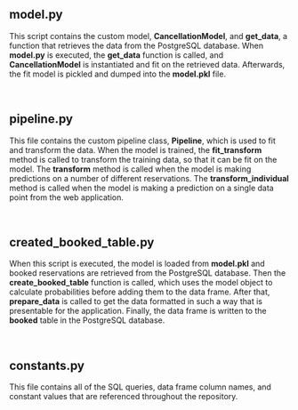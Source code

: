 ## model.py

This script contains the custom model, **CancellationModel**, and **get_data**, a function that retrieves the data from
the PostgreSQL database. When **model.py** is executed, the **get_data** function is called, and **CancellationModel**
is instantiated and fit on the retrieved data. Afterwards, the fit model is pickled and dumped into the **model.pkl** file.

<br>

## pipeline.py

This file contains the custom pipeline class, **Pipeline**, which is used to fit and transform the data.
When the model is trained, the **fit_transform** method is called to transform the training data, so that
it can be fit on the model. The **transform** method is called when the model is making predictions on a number
of different reservations. The **transform_individual** method is called when the model is making a prediction on
a single data point from the web application.

<br>

## created_booked_table.py

When this script is executed, the model is loaded from **model.pkl** and booked reservations are
retrieved from the PostgreSQL database. Then the **create_booked_table** function is called, which uses the model object
to calculate probabilities before adding them to the data frame. After that, **prepare_data** is called to get the data formatted
in such a way that is presentable for the application. Finally, the data frame is written to the **booked** table in
the PostgreSQL database.

<br>

## constants.py

This file contains all of the SQL queries, data frame column names, and constant values that are
referenced throughout the repository.